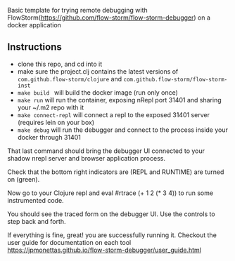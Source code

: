 Basic template for trying remote debugging with FlowStorm(https://github.com/flow-storm/flow-storm-debugger) on a docker application
	
## Instructions

- clone this repo, and cd into it
- make sure the project.clj contains the latest versions of `com.github.flow-storm/clojure` and `com.github.flow-storm/flow-storm-inst` 
- `make build ` will build the docker image (run only once)
- `make run` will run the container, exposing nRepl port 31401 and sharing your ~/.m2 repo with it
- `make connect-repl` will connect a repl to the exposed 31401 server (requires lein on your box)
- `make debug` will run the debugger and connect to the process inside your docker through 31401

That last command should bring the debugger UI connected to your shadow nrepl server and browser application process.

Check that the bottom right indicators are (REPL and RUNTIME) are turned on (green).

Now go to your Clojure repl and eval #rtrace (+ 1 2 (* 3 4)) to run some instrumented code.

You should see the traced form on the debugger UI. Use the controls to step back and forth.

If everything is fine, great! you are successfully running it. Checkout the user guide for documentation on each tool https://jpmonettas.github.io/flow-storm-debugger/user_guide.html
